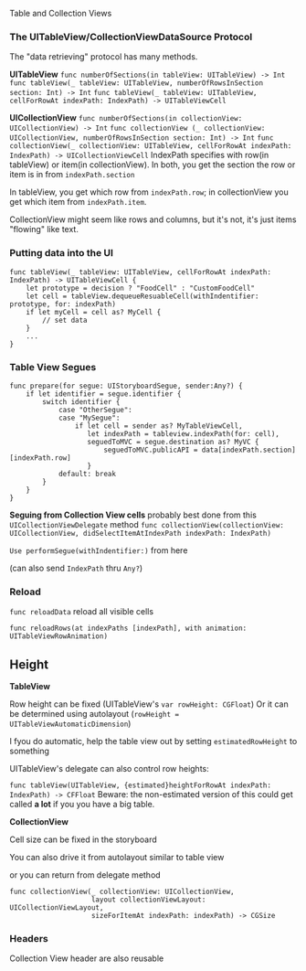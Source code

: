 Table and Collection Views

### The UITableView/CollectionViewDataSource Protocol
The "data retrieving" protocol has many methods.

**UITableView**
`func numberOfSections(in tableView: UITableView) -> Int`
`func tableView(_ tableView: UITableView, numberOfRowsInSection section: Int) -> Int`
`func tableView(_ tableView: UITableView, cellForRowAt indexPath: IndexPath) -> UITableViewCell`

**UICollectionView**
`func numberOfSections(in collectionView: UICollectionView) -> Int`
`func collectionView (_ collectionView: UICollectionView, numberOfRowsInSection section: Int) -> Int`
`func collectionView(_ collectionView: UITableView, cellForRowAt indexPath: IndexPath) -> UICollectionViewCell`
IndexPath specifies with row(in tableView) or item(in collectionView).
In both, you get the section the row or item is in from `indexPath.section`

In tableView, you get which row from `indexPath.row`; in collectionView you get which item from `indexPath.item`.

CollectionView might seem like rows and columns, but it's not, it's just items "flowing" like text.


### Putting data into the UI
```
func tableView(_ tableView: UITableView, cellForRowAt indexPath: IndexPath) -> UITableViewCell {
    let prototype = decision ? "FoodCell" : "CustomFoodCell"
    let cell = tableView.dequeueResuableCell(withIndentifier: prototype, for: indexPath)
    if let myCell = cell as? MyCell {
        // set data
    }
    ...
}
```


### Table View Segues

```
func prepare(for segue: UIStoryboardSegue, sender:Any?) {
    if let identifier = segue.identifier {
        switch identifier {
            case "OtherSegue":
            case "MySegue":
                if let cell = sender as? MyTableViewCell,
                   let indexPath = tableview.indexPath(for: cell),
                   seguedToMVC = segue.destination as? MyVC {
                       seguedToMVC.publicAPI = data[indexPath.section][indexPath.row]
                   }
            default: break
        }
    }
}
```
**Seguing from Collection View cells**
probably best done from this `UICollectionViewDelegate` method
`func collectionView(collectionView: UICollectionView, didSelectItemAtIndexPath indexPath: IndexPath)`

`Use performSegue(withIndentifier:)` from here

(can also send `IndexPath` thru `Any?`)


### Reload

`func reloadData`
reload all visible cells

`func reloadRows(at indexPaths [indexPath], with animation: UITableViewRowAnimation)`


## Height

**TableView**

Row height can be fixed (UITableView's `var rowHeight: CGFloat`)
Or it can be determined using autolayout (`rowHeight = UITableViewAutomaticDimension`)

I fyou do automatic, help the table view out by setting `estimatedRowHeight` to something

UITableView's delegate can also control row heights:

`func tableView(UITableView, {estimated}heightForRowAt indexPath: IndexPath) -> CFFloat`
Beware: the non-estimated version of this could get called **a lot** if you  you have a big table.


**CollectionView**

Cell size can be fixed in the storyboard

You can also drive it from autolayout similar to table view

or you can return from delegate method
```
func collectionView(_ collectionView: UICollectionView,
                    layout collectionViewLayout: UICollectionViewLayout,
                    sizeForItemAt indexPath: indexPath) -> CGSize
```


### Headers
Collection View header are also reusable
